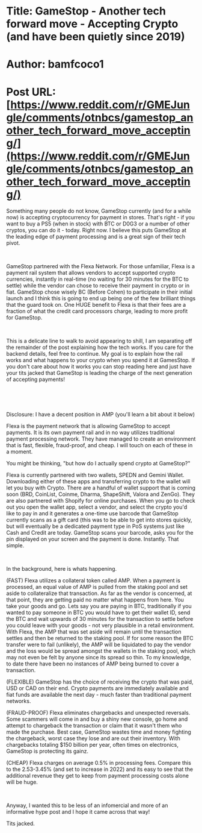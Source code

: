 # Title: GameStop - Another tech forward move - Accepting Crypto (and have been quietly since 2019)
# Author: bamfcoco1
# Post URL: [https://www.reddit.com/r/GMEJungle/comments/otnbcs/gamestop_another_tech_forward_move_accepting/](https://www.reddit.com/r/GMEJungle/comments/otnbcs/gamestop_another_tech_forward_move_accepting/)


Something many people do not know, GameStop currently (and for a while now) is accepting cryptocurrency for payment in stores. That's right - if you want to buy a PS5 (when in stock) with BTC or D0G3 or a number of other cryptos, you can do it - today. Right now. I believe this puts GameStop at the leading edge of payment processing and is a great sign of their tech pivot.

&#x200B;

GameStop partnered with the Flexa Network. For those unfamiliar, Flexa is a payment rail system that allows vendors to accept supported crypto currencies, instantly in real-time (no waiting for 30 minutes for the BTC to settle) while the vendor can chose to receive their payment in crypto or in fiat. GameStop chose wisely BC (Before Cohen) to participate in their initial launch and I think this is going to end up being one of the few brilliant things that the guard took on.  One HUGE benefit to Flexa is that their fees are a fraction of what the credit card processors charge, leading to more profit for GameStop.

&#x200B;

This is a delicate line to walk to avoid appearing to shill, I am separating off the remainder of the post explaining how the tech works. If you care for the backend details, feel free to continue. My goal is to explain how the rail works and what happens to your crypto when you spend it at GamesStop. If you don't care about how it works you can stop reading here and just have your tits jacked that GameStop is leading the charge of the next generation of accepting payments!

&#x200B;

&#x200B;

Disclosure: I have a decent position in AMP (you'll learn a bit about it below)

Flexa is the payment network that is allowing GameStop to accept payments. It is its own payment rail and in no way utilizes traditional payment processing network. They have managed to create an environment that is fast, flexible, fraud-proof, and cheap. I will touch on each of these in a moment. 

You might be thinking, "but how do I actually spend crypto at GameStop?" 

Flexa is currently partnered with two wallets, SPEDN and Gemini Wallet. Downloading either of these apps and transferring crypto to the wallet will let you buy with Crypto. There are a handful of wallet support that is coming soon (BRD, CoinList, Coinme, Dharma, ShapeShift, Valora and ZenGo). They are also partnered with Shopify for online purchases. When you go to check out you open the wallet app, select a vendor, and select the crypto you'd like to pay in and it generates a one-time use barcode that GameStop currently scans as a gift card (this was to be able to get into stores quickly, but will eventually be a dedicated payment type in PoS systems just like Cash and Credit are today. GameStop scans your barcode, asks you for the pin displayed on your screen and the payment is done. Instantly. That simple. 

&#x200B;

In the background, here is whats happening. 

(FAST) Flexa utilizes a collateral token called AMP. When a payment is processed, an equal value of AMP is pulled from the staking pool and set aside to collateralize that transaction. As far as the vendor is concerned, at that point, they are getting paid no matter what happens from here. You take your goods and go. Lets say you are paying in BTC, traditionally if you wanted to pay someone in BTC you would have to get their wallet ID, send the BTC and wait upwards of 30 minutes for the transaction to settle before you could leave with your goods - not very plausible in a retail environment. With Flexa, the AMP that was set aside will remain until the transaction settles and then be returned to the staking pool. If for some reason the BTC transfer were to fail (unlikely), the AMP will be liquidated to pay the vendor and the loss would be spread amongst the wallets in the staking pool, which may not even be felt by anyone since its spread so thin. To my knowledge, to date there have been no instances of AMP being burned to cover a transaction. 

(FLEXIBLE) GameStop has the choice of receiving the crypto that was paid, USD or CAD on their end. Crypto payments are immediately available and fiat funds are available the next day - much faster than traditional payment networks. 

(FRAUD-PROOF)  Flexa eliminates chargebacks and unexpected reversals. Some scammers will come in and buy a shiny new console, go home and attempt to chargeback the transaction or claim that it wasn't them who made the purchase. Best case, GameStop wastes time and money fighting the chargeback, worst case they lose and are out their inventory. With chargebacks totaling $150 billion per year, often times on electronics, GameStop is protecting its gainz. 

(CHEAP) Flexa charges on average 0.5% in processing fees. Compare this to the 2.53-3.45% (and set to increase in 2022) and its easy to see that the additional revenue they get to keep from payment processing costs alone will be huge.

&#x200B;

Anyway, I wanted this to be less of an infomercial and more of an informative hype post and I hope it came across that way!

Tits jacked.